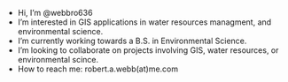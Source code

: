 - Hi, I’m @webbro636
- I’m interested in GIS applications in water resources managment, and environmental science. 
- I’m currently working towards a B.S. in Environmental Science.
- I’m looking to collaborate on projects involving GIS, water resources, or environmental scince.
- How to reach me: robert.a.webb(at)me.com
